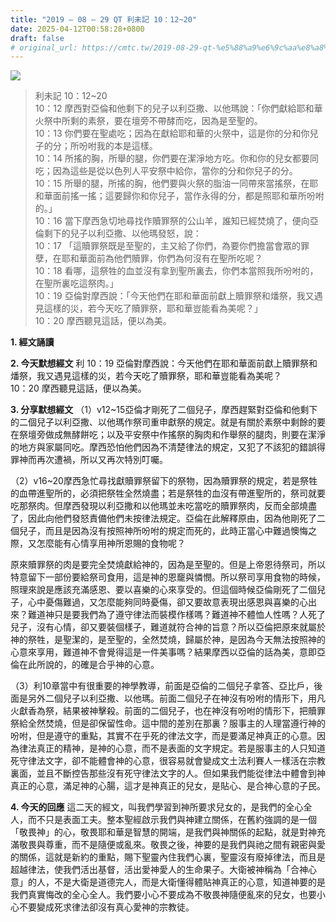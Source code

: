 ```yaml
---
title: "2019 – 08 – 29 QT 利未記 10：12~20"
date: 2025-04-12T00:58:28+0800
draft: false
# original_url: https://cmtc.tw/2019-08-29-qt-%e5%88%a9%e6%9c%aa%e8%a8%98-10%ef%bc%9a1220
---
```


![](/images/qt.jpg)
> 利未記 10：12\~20  
> 10：12 摩西對亞倫和他剩下的兒子以利亞撒、以他瑪說：「你們獻給耶和華火祭中所剩的素祭，要在壇旁不帶酵而吃，因為是至聖的。  
> 10：13 你們要在聖處吃；因為在獻給耶和華的火祭中，這是你的分和你兒子的分；所吩咐我的本是這樣。  
> 10：14 所搖的胸，所舉的腿，你們要在潔淨地方吃。你和你的兒女都要同吃；因為這些是從以色列人平安祭中給你，當你的分和你兒子的分。  
> 10：15 所舉的腿，所搖的胸，他們要與火祭的脂油一同帶來當搖祭，在耶和華面前搖一搖；這要歸你和你兒子，當作永得的分，都是照耶和華所吩咐的。」  
> 10：16 當下摩西急切地尋找作贖罪祭的公山羊，誰知已經焚燒了，便向亞倫剩下的兒子以利亞撒、以他瑪發怒，說：  
> 10：17 「這贖罪祭既是至聖的，主又給了你們，為要你們擔當會眾的罪孽，在耶和華面前為他們贖罪，你們為何沒有在聖所吃呢？  
> 10：18 看哪，這祭牲的血並沒有拿到聖所裏去，你們本當照我所吩咐的，在聖所裏吃這祭肉。」  
> 10：19 亞倫對摩西說：「今天他們在耶和華面前獻上贖罪祭和燔祭，我又遇見這樣的災，若今天吃了贖罪祭，耶和華豈能看為美呢？」  
> 10：20 摩西聽見這話，便以為美。

**1. 經文誦讀**

**2.  今天默想經文**
利 10：19 亞倫對摩西說：今天他們在耶和華面前獻上贖罪祭和燔祭，我又遇見這樣的災，若今天吃了贖罪祭，耶和華豈能看為美呢？  
10：20 摩西聽見這話，便以為美。

**3. 分享默想經文**
（1）v12\~15亞倫才剛死了二個兒子，摩西趕緊對亞倫和他剩下的二個兒子以利亞撒、以他瑪作祭司重申獻祭的規定。就是有關於素祭中剩餘的要在祭壇旁做成無酵餅吃；以及平安祭中作搖祭的胸肉和作舉祭的腿肉，則要在潔淨的地方與家屬同吃。摩西恐怕他們因為不清楚律法的規定，又犯了不該犯的錯誤得罪神而再次遭禍，所以又再次特別叮囑。

（2）v16\~20摩西急忙尋找獻贖罪祭留下的祭物，因為贖罪祭的規定，若是祭牲的血帶進聖所的，必須把祭牲全然燒盡；若是祭牲的血沒有帶進聖所的，祭司就要吃那祭肉。但摩西發現以利亞撒和以他瑪並未吃當吃的贖罪祭肉，反而全部燒盡了，因此向他們發怒責備他們未按律法規定。亞倫在此解釋原由，因為他剛死了二個兒子，而且是因為沒有按照神所吩咐的規定而死的，此時正當心中難過懊悔之際，又怎麼能有心情享用神所恩賜的食物呢？

原來贖罪祭的肉是要完全焚燒獻給神的，因為是至聖的。但是上帝恩待祭司，所以特意留下一部份要給祭司食用，這是神的恩竉與憐憫。所以祭司享用食物的時候，照理來說是應該充滿感恩、要以喜樂的心來享受的。但這個時候亞倫剛死了二個兒子，心中憂傷難過，又怎麼能夠同時憂傷，卻又要故意表現出感恩與喜樂的心出來？難道神只是要我們為了遵守律法而裝模作樣嗎？難道神不體恤人性嗎？人死了兒子，沒有心情，卻又要裝個樣子，難道就符合神的旨意？所以亞倫把原來就屬於神的祭牲，是聖潔的，是至聖的，全然焚燒，歸屬於神，是因為今天無法按照神的心意來享用，難道神不會覺得這是一件美事嗎？結果摩西以亞倫的話為美，意即亞倫在此所說的，的確是合乎神的心意。

（3）利10章當中有很重要的神學教導，前面是亞倫的二個兒子拿答、亞比戶，後面是另外二個兒子以利亞撒、以他瑪。前面二個兒子在神沒有吩咐的情形下，用凡火獻香為祭，結果被神擊殺。前面的二個兒子，也在神沒有吩咐的情形下，把贖罪祭給全然焚燒，但是卻保留性命。這中間的差別在那裏？服事主的人理當遵行神的吩咐，但是遵守的重點，其實不在乎死的律法文字，而是要滿足神真正的心意。因為律法真正的精神，是神的心意，而不是表面的文字規定。若是服事主的人只知道死守律法文字，卻不能體會神的心意，很容易就會變成文土法利賽人一樣活在宗教裏面，並且不斷控告那些沒有死守律法文字的人。但如果我們能從律法中體會到神真正的心意，滿足神的心腸，這才是神真正的兒女，是貼心、是合神心意的子民。

**4. 今天的回應**
這二天的經文，叫我們學習到神所要求兒女的，是我們的全心全人，而不只是表面工夫。整本聖經啟示我們與神建立關係，在舊約強調的是一個「敬畏神」的心，敬畏耶和華是智慧的開端，是我們與神關係的起點，就是對神充滿敬畏與尊重，而不是隨便或亂來。敬畏之後，神要的是我們與祂之間有親密與愛的關係，這就是新約的重點，賜下聖靈內住我們心裏，聖靈沒有廢掉律法，而且是超越律法，使我們活出基督，活出愛神愛人的生命果子。大衛被神稱為「合神心意」的人，不是大衛是道德完人，而是大衛懂得體貼神真正的心意，知道神要的是我們真實悔改的全心全人。我們要小心不要成為不敬畏神隨便亂來的兒女，也要小心不要變成死求律法卻沒有真心愛神的宗教徒。
